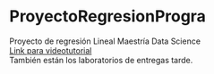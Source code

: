 # ProyectoRegresionProgra
Proyecto de regresión Lineal Maestría Data Science\
[Link para videotutorial](https://www.youtube.com/watch?v=2oKU0JkMC0Y)\
También están los laboratorios de entregas tarde.
